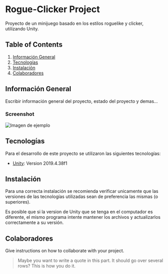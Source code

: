 # Rogue-Clicker Project
 Proyecto de un minijuego basado en los estilos roguelike y clicker, utilizando Unity.


## Table of Contents
1. [Información General](#información-general)
2. [Tecnologías](#tecnologías)
3. [Instalación](#instalación)
4. [Colaboradores](#colaboradores)


## Información General

Escribir información general del proyecto, estado del proyecto y demas...
### Screenshot
![Imagen de ejemplo](/path/to/the/example.png)


## Tecnologías

Para el desarrollo de este proyecto se utilizaron las siguientes tecnologías:
* [Unity](https://unity.com/download#how-get-started): Version 2019.4.38f1 


## Instalación

Para una correcta instalación se recomienda verificar unicamente que las versiones de las tecnologías utilizadas sean de preferencia las mismas (o superiores).

Es posible que si la version de Unity que se tenga en el computador es diferente, el mismo programa intente mantener los archivos y actualizarlos correctamente a su versión.

## Colaboradores

Give instructions on how to collaborate with your project.
> Maybe you want to write a quote in this part. 
> It should go over several rows?
> This is how you do it.
